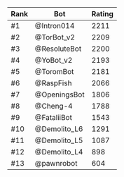 Rank|Bot|Rating
---|---|---
#1|@Intron014|2211
#2|@TorBot_v2|2209
#3|@ResoluteBot|2200
#4|@YoBot_v2|2193
#5|@ToromBot|2181
#6|@RaspFish|2066
#7|@OpeningsBot|1806
#8|@Cheng-4|1788
#9|@FataliiBot|1543
#10|@Demolito_L6|1291
#11|@Demolito_L5|1087
#12|@Demolito_L4|898
#13|@pawnrobot|604
